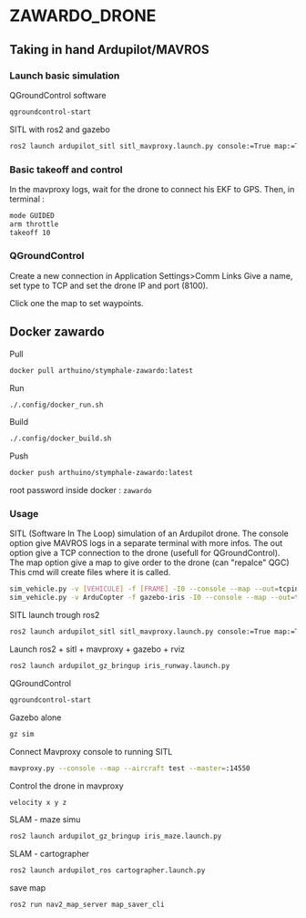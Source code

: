 # ZAWARDO_DRONE

## Taking in hand Ardupilot/MAVROS

### Launch basic simulation

QGroundControl software

```bash
qgroundcontrol-start
```

SITL with ros2 and gazebo

```bash
ros2 launch ardupilot_sitl sitl_mavproxy.launch.py console:=True map:=True
```

### Basic takeoff and control

In the mavproxy logs, wait for the drone to connect his EKF to GPS.
Then, in terminal :

```bash
mode GUIDED
arm throttle
takeoff 10
```

### QGroundControl

Create a new connection in Application Settings>Comm Links
Give a name, set type to TCP and set the drone IP and port (8100).

Click one the map to set waypoints.

## Docker zawardo

Pull

```bash
docker pull arthuino/stymphale-zawardo:latest
```

Run

```bash
./.config/docker_run.sh
```

Build

```bash
./.config/docker_build.sh
```

Push

```bash
docker push arthuino/stymphale-zawardo:latest
```

root password inside docker : ``zawardo``

### Usage

SITL (Software In The Loop) simulation of an Ardupilot drone.
The console option give MAVROS logs in a separate terminal with more infos.
The out option give a TCP connection to the drone (usefull for QGroundControl).
The map option give a map to give order to the drone (can "repalce" QGC)
This cmd will create files where it is called.

```bash
sim_vehicle.py -v [VEHICULE] -f [FRAME] -I0 --console --map --out=tcpin:[IP]:[PORT]
sim_vehicle.py -v ArduCopter -f gazebo-iris -I0 --console --map --out=tcpin:0.0.0.0:8100
```

SITL launch trough ros2

```bash
ros2 launch ardupilot_sitl sitl_mavproxy.launch.py console:=True map:=True
```

Launch ros2 + sitl + mavproxy + gazebo + rviz

```bash
ros2 launch ardupilot_gz_bringup iris_runway.launch.py
```

QGroundControl

```bash
qgroundcontrol-start
```

Gazebo alone

```bash
gz sim
```

Connect Mavproxy console to running SITL

```bash
mavproxy.py --console --map --aircraft test --master=:14550
```

Control the drone in mavproxy

```bash
velocity x y z
```

SLAM - maze simu

```bash
ros2 launch ardupilot_gz_bringup iris_maze.launch.py
```

SLAM - cartographer

```bash
ros2 launch ardupilot_ros cartographer.launch.py
```

save map

```bash
ros2 run nav2_map_server map_saver_cli
```
